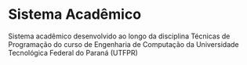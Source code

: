 # Sistema Acadêmico
Sistema acadêmico desenvolvido ao longo da disciplina Técnicas de Programação do curso de Engenharia de Computação da Universidade Tecnológica Federal do Paraná (UTFPR)
